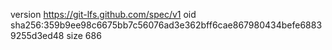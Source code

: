 version https://git-lfs.github.com/spec/v1
oid sha256:359b9ee98c6675bb7c56076ad3e362bff6cae867980434befe68839255d3ed48
size 686
